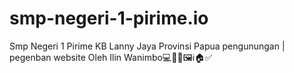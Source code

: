 # smp-negeri-1-pirime.io
Smp Negeri 1 Pirime KB Lanny Jaya Provinsi Papua pengunungan | pegenban website  Oleh Ilin Wanimbo💻📑🔥🖼️ℹ️🏠✅
